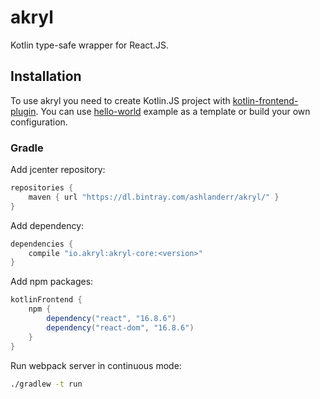 # akryl

Kotlin type-safe wrapper for React.JS.

## Installation

To use akryl you need to create Kotlin.JS project with [kotlin-frontend-plugin](https://github.com/Kotlin/kotlin-frontend-plugin). 
You can use [hello-world](https://github.com/akryl-kt/akryl-examples/tree/master/hello-world) example as a template 
or build your own configuration. 

### Gradle

Add jcenter repository:

```gradle
repositories {
    maven { url "https://dl.bintray.com/ashlanderr/akryl/" }
}
```

Add dependency:

```gradle
dependencies {
    compile "io.akryl:akryl-core:<version>"
}
```

Add npm packages:

```gradle
kotlinFrontend {
    npm {
        dependency("react", "16.8.6")
        dependency("react-dom", "16.8.6")
    }
}
```

Run webpack server in continuous mode:

```bash
./gradlew -t run
```
